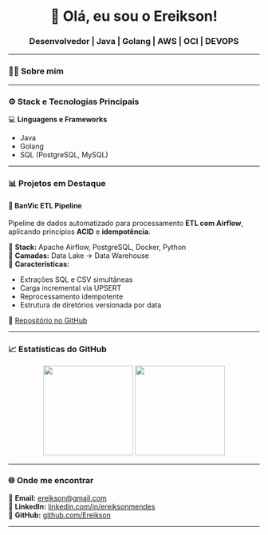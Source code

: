 <!-- Banner ou apresentação -->
<h1 align="center">👋 Olá, eu sou o Ereikson!</h1>
<h3 align="center">Desenvolvedor | Java | Golang | AWS | OCI | DEVOPS</h3>

---

### 🧑‍💻 Sobre mim

---

### ⚙️ Stack e Tecnologias Principais

💻 **Linguagens e Frameworks**
- Java
- Golang
- SQL (PostgreSQL, MySQL)

---

### 📊 Projetos em Destaque

#### 🏦 BanVic ETL Pipeline
Pipeline de dados automatizado para processamento **ETL com Airflow**, aplicando princípios **ACID** e **idempotência**.

📌 **Stack:** Apache Airflow, PostgreSQL, Docker, Python  
📂 **Camadas:** Data Lake → Data Warehouse  
🔁 **Características:**  
- Extrações SQL e CSV simultâneas  
- Carga incremental via UPSERT  
- Reprocessamento idempotente  
- Estrutura de diretórios versionada por data  

📎 [Repositório no GitHub](https://github.com/Ereikson/desafio_lighthouse)

---

### 📈 Estatísticas do GitHub

<p align="center">
  <img height="180em" src="https://github-readme-stats.vercel.app/api?username=<teu_usuario>&show_icons=true&theme=tokyonight&include_all_commits=true&count_private=true"/>
  <img height="180em" src="https://github-readme-stats.vercel.app/api/top-langs/?username=<teu_usuario>&layout=compact&langs_count=7&theme=tokyonight"/>
</p>

---

### 🌐 Onde me encontrar

📧 **Email:** ereikson@gmail.com  
💼 **LinkedIn:** [linkedin.com/in/ereiksonmendes](https://www.linkedin.com/in/ereikson/)  
🐙 **GitHub:** [github.com/Ereikson](https://github.com/Ereikson)

---


